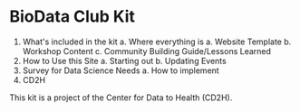 # BioData Club Kit

1. What's included in the kit
    a. Where everything is
    a. Website Template
    b. Workshop Content
    c. Community Building Guide/Lessons Learned
2. How to Use this Site
    a. Starting out
    b. Updating Events
3. Survey for Data Science Needs
    a. How to implement
4. CD2H

This kit is a project of the Center for Data to Health (CD2H).
